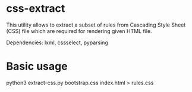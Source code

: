 css-extract
===========

This utility allows to extract a subset of rules from Cascading Style Sheet (CSS)
file which are required for rendering given HTML file.

Dependencies: lxml, cssselect, pyparsing

Basic usage
===========

python3 extract-css.py bootstrap.css index.html > rules.css

